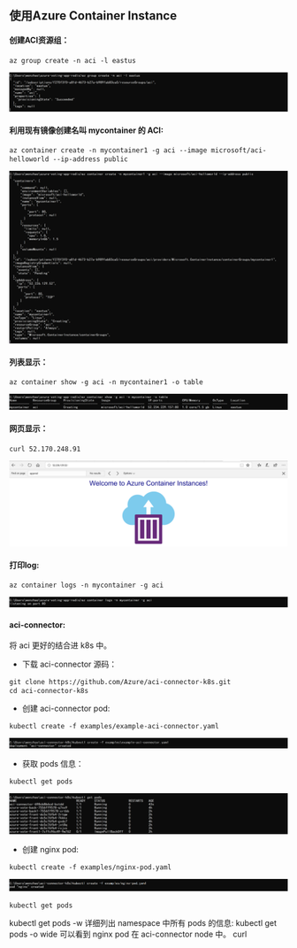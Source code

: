 ## 使用Azure Container Instance 

#### 创建ACI资源组： 
```
az group create -n aci -l eastus 
```
![create_aci_group](image/create_aci_group.png)  

#### 利用现有镜像创建名叫 mycontainer 的 ACI:   
```
az container create -n mycontainer1 -g aci --image microsoft/aci-helloworld --ip-address public 
```
![create_aci](image/create_aci.png)  
 
#### 列表显示： 
```
az container show -g aci -n mycontainer1 -o table 
```
![aci_list](image/aci_list.png) 

#### 网页显示：
```
curl 52.170.248.91 
```
![aci_result](image/aci_result.png) 
#### 打印log:  
```
az container logs -n mycontainer -g aci 
```
![aci_log](image/aci_log.png) 

#### aci-connector:   

将 aci 更好的结合进 k8s 中。   

* 下载 aci-connector 源码：   
```
git clone https://github.com/Azure/aci-connector-k8s.git   
cd aci-connector-k8s
```
* 创建 aci-connector pod:   
```
kubectl create -f examples/example-aci-connector.yaml 
```
![aci_connector](image/aci_connector.png)

* 获取 pods 信息：   
```
kubectl get pods 
```
![aci_getpod](image/aci_getpod.png)  

* 创建 nginx pod: 
```
kubectl create -f examples/nginx-pod.yaml 
```
![nginx_pod](image/nginx_pod.png) 

```
kubectl get pods 
```

kubectl get pods -w 
详细列出 namespace 中所有 pods 的信息: 
kubectl get pods -o wide 
可以看到 nginx pod 在 aci-connector node 中。 
curl <nginxs-ip> 
 
 
